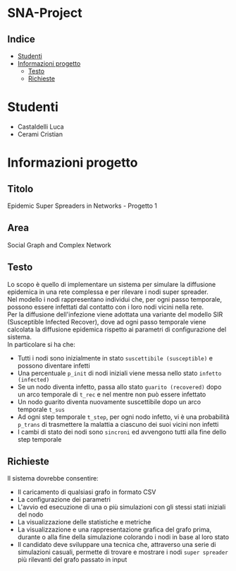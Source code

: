 # SNA-Project

## **Indice**

- [Studenti](#studenti)
- [Informazioni progetto](#info_progetto)
	- [Testo](#testo)
	- [Richieste](#richieste)


# **Studenti**
- Castaldelli Luca
- Cerami Cristian

# **Informazioni progetto**
## Titolo
Epidemic Super Spreaders in Networks - Progetto 1
## Area
Social Graph and Complex Network
## Testo
Lo scopo è quello di implementare un sistema per simulare la diffusione epidemica in una rete complessa e per rilevare i nodi super spreader.<br>
Nel modello i nodi rappresentano individui che, per ogni passo temporale, possono essere infettati dal contatto con i loro nodi vicini nella rete.<br>
Per la diffusione dell'infezione viene adottata una variante del modello SIR (Susceptible Infected Recover), dove ad ogni passo temporale viene calcolata la diffusione epidemica rispetto ai parametri di configurazione del sistema.<br>
In particolare si ha che:
- Tutti i nodi sono inizialmente in stato `suscettibile (susceptible)` e possono diventare infetti
- Una percentuale `p_init` di nodi iniziali viene messa nello stato `infetto (infected)`
- Se un nodo diventa infetto, passa allo stato `guarito (recovered)` dopo un arco temporale di `t_rec` e nel mentre non può essere infettato
- Un nodo guarito diventa nuovamente suscettibile dopo un arco temporale `t_sus`
- Ad ogni step temporale `t_step`, per ogni nodo infetto, vi è una probabilità `p_trans` di trasmettere la malattia a ciascuno dei suoi vicini non infetti
- I cambi di stato dei nodi sono `sincroni` ed avvengono tutti alla fine dello step temporale

## Richieste
Il sistema dovrebbe consentire:
- Il caricamento di qualsiasi grafo in formato CSV
- La configurazione dei parametri
- L'avvio ed esecuzione di una o più simulazioni con gli stessi stati iniziali del nodo
- La visualizzazione delle statistiche e metriche
- La visualizzazione e una rappresentazione grafica del grafo prima, durante o alla fine della simulazione colorando i nodi in base al loro stato
- Il candidato deve sviluppare una tecnica che, attraverso una serie di simulazioni casuali, permette di trovare e mostrare i nodi `super spreader` più rilevanti del grafo passato in input

